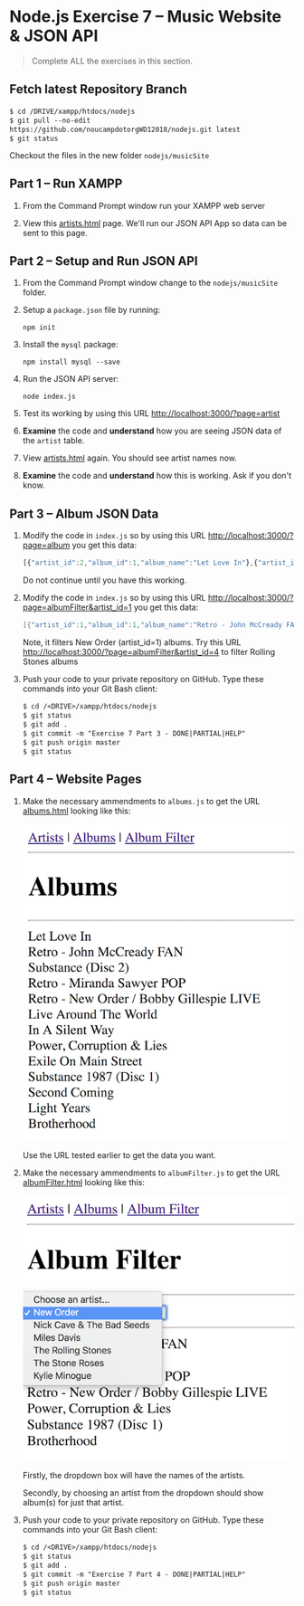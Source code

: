 # Node.js Exercise 7 – Music Website & JSON API
		
> Complete ALL the exercises in this section.

## Fetch latest Repository Branch

```
$ cd /DRIVE/xampp/htdocs/nodejs
$ git pull --no-edit https://github.com/noucampdotorgWD12018/nodejs.git latest
$ git status

```

Checkout the files in the new folder ``nodejs/musicSite``

## Part 1 – Run XAMPP

1.  From the Command Prompt window run your XAMPP web server

1.  View this [artists.html](http://localhost/nodejs/musicSite/artists.html) page.  We'll run our JSON API App so data can be sent to this page.

## Part 2 – Setup and Run JSON API

1.	From the Command Prompt window change to the ``nodejs/musicSite`` folder.

1.  Setup a ``package.json`` file by running:

    ```
    npm init
    ```

1.  Install the ``mysql`` package:

    ```
    npm install mysql --save
    ```

1.  Run the JSON API server:

    ```
    node index.js
    ```

1.  Test its working by using this URL [http://localhost:3000/?page=artist](http://localhost:3000/?page=artist)

1.  **Examine** the code and **understand** how you are seeing JSON data of the ``artist`` table.

1.  View [artists.html](http://localhost/nodejs/musicSite/artists.html) again.  You should see artist names now.

1.  **Examine** the code and **understand** how this is working.  Ask if you don't know.


## Part 3 – Album JSON Data

1.  Modify the code in ``index.js`` so by using this URL [http://localhost:3000/?page=album](http://localhost:3000/?page=album) you get this data:

    ```javascript
    [{"artist_id":2,"album_id":1,"album_name":"Let Love In"},{"artist_id":1,"album_id":1,"album_name":"Retro - John McCready FAN"},{"artist_id":1,"album_id":2,"album_name":"Substance (Disc 2)"},{"artist_id":1,"album_id":3,"album_name":"Retro - Miranda Sawyer POP"},{"artist_id":1,"album_id":4,"album_name":"Retro - New Order / Bobby Gillespie LIVE"},{"artist_id":3,"album_id":1,"album_name":"Live Around The World"},{"artist_id":3,"album_id":2,"album_name":"In A Silent Way"},{"artist_id":1,"album_id":5,"album_name":"Power, Corruption & Lies"},{"artist_id":4,"album_id":1,"album_name":"Exile On Main Street"},{"artist_id":1,"album_id":6,"album_name":"Substance 1987 (Disc 1)"},{"artist_id":5,"album_id":1,"album_name":"Second Coming"},{"artist_id":6,"album_id":1,"album_name":"Light Years"},{"artist_id":1,"album_id":7,"album_name":"Brotherhood"}]

    ```

    Do not continue until you have this working.

1.  Modify the code in ``index.js`` so by using this URL [http://localhost:3000/?page=albumFilter&artist_id=1](http://localhost:3000/?page=albumFilter&artist_id=1) you get this data:

    ```java
    [{"artist_id":1,"album_id":1,"album_name":"Retro - John McCready FAN"},{"artist_id":1,"album_id":2,"album_name":"Substance (Disc 2)"},{"artist_id":1,"album_id":3,"album_name":"Retro - Miranda Sawyer POP"},{"artist_id":1,"album_id":4,"album_name":"Retro - New Order / Bobby Gillespie LIVE"},{"artist_id":1,"album_id":5,"album_name":"Power, Corruption & Lies"},{"artist_id":1,"album_id":6,"album_name":"Substance 1987 (Disc 1)"},{"artist_id":1,"album_id":7,"album_name":"Brotherhood"}]
    ```

    Note, it filters New Order (artist_id=1) albums.  Try this URL [http://localhost:3000/?page=albumFilter&artist_id=4](http://localhost:3000/?page=albumFilter&artist_id=4) to filter Rolling Stones albums
    
1.  Push your code to your private repository on GitHub. Type these commands into your Git Bash client:

    ```
    $ cd /<DRIVE>/xampp/htdocs/nodejs
    $ git status
    $ git add .
    $ git commit -m "Exercise 7 Part 3 - DONE|PARTIAL|HELP"
    $ git push origin master
    $ git status
    ```

## Part 4 – Website Pages

1.  Make the necessary ammendments to ``albums.js`` to get the URL [albums.html](http://localhost/nodejs/musicSite/albums.html) looking like this:

    ![](../images/albums_html.png)

    Use the URL tested earlier to get the data you want.

1.  Make the necessary ammendments to ``albumFilter.js`` to get the URL [albumFilter.html](http://localhost/nodejs/musicSite/albumFilter.html) looking like this:

    ![](../images/albumFilter_html.png)

    Firstly, the dropdown box will have the names of the artists.

    Secondly, by choosing an artist from the dropdown should show album(s) for just that artist.

1.  Push your code to your private repository on GitHub. Type these commands into your Git Bash client:

    ```
    $ cd /<DRIVE>/xampp/htdocs/nodejs
    $ git status
    $ git add .
    $ git commit -m "Exercise 7 Part 4 - DONE|PARTIAL|HELP"
    $ git push origin master
    $ git status
    ```